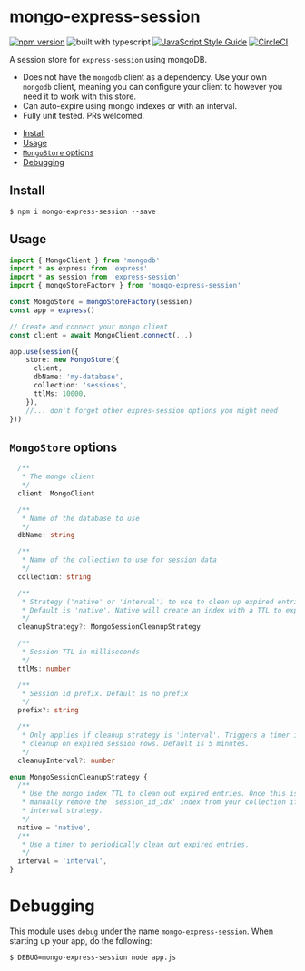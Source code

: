 # mongo-express-session

[![npm version](https://badge.fury.io/js/mongo-express-session.svg)](https://badge.fury.io/js/mongo-express-session) ![built with typescript](https://camo.githubusercontent.com/92e9f7b1209bab9e3e9cd8cdf62f072a624da461/68747470733a2f2f666c61742e62616467656e2e6e65742f62616467652f4275696c74253230576974682f547970655363726970742f626c7565) [![JavaScript Style Guide](https://img.shields.io/badge/code_style-standard-brightgreen.svg)](https://standardjs.com)
[![CircleCI](https://circleci.com/gh/theogravity/mongo-express-session/tree/master.svg?style=svg)](https://circleci.com/gh/theogravity/mongo-express-session/tree/master)

A session store for `express-session` using mongoDB.

- Does not have the `mongodb` client as a dependency. Use your own `mongodb` client, meaning you can
configure your client to however you need it to work with this store.
- Can auto-expire using mongo indexes or with an interval.
- Fully unit tested. PRs welcomed.

<!-- TOC -->

- [Install](#install)
- [Usage](#usage)
- [`MongoStore` options](#mongostore-options)
- [Debugging](#debugging)

<!-- TOC END -->

## Install

`$ npm i mongo-express-session --save`

## Usage

```typescript
import { MongoClient } from 'mongodb'
import * as express from 'express'
import * as session from 'express-session'
import { mongoStoreFactory } from 'mongo-express-session'

const MongoStore = mongoStoreFactory(session)
const app = express()

// Create and connect your mongo client
const client = await MongoClient.connect(...)

app.use(session({
    store: new MongoStore({
      client,
      dbName: 'my-database',
      collection: 'sessions',
      ttlMs: 10000,
    }),
    //... don't forget other expres-session options you might need
}))
```

## `MongoStore` options

```typescript
  /**
   * The mongo client
   */
  client: MongoClient

  /**
   * Name of the database to use
   */
  dbName: string

  /**
   * Name of the collection to use for session data
   */
  collection: string

  /**
   * Strategy ('native' or 'interval') to use to clean up expired entries.
   * Default is 'native'. Native will create an index with a TTL to expire objects.
   */
  cleanupStrategy?: MongoSessionCleanupStrategy

  /**
   * Session TTL in milliseconds
   */
  ttlMs: number

  /**
   * Session id prefix. Default is no prefix
   */
  prefix?: string

  /**
   * Only applies if cleanup strategy is 'interval'. Triggers a timer in milliseconds to run a
   * cleanup on expired session rows. Default is 5 minutes.
   */
  cleanupInterval?: number
```

```typescript
enum MongoSessionCleanupStrategy {
  /**
   * Use the mongo index TTL to clean out expired entries. Once this is set, you will have to
   * manually remove the 'session_id_idx' index from your collection if you want to use the
   * interval strategy.
   */
  native = 'native',
  /**
   * Use a timer to periodically clean out expired entries.
   */
  interval = 'interval',
}
```

# Debugging

This module uses `debug` under the name `mongo-express-session`. When starting up your app, do the following:

`$ DEBUG=mongo-express-session node app.js`
